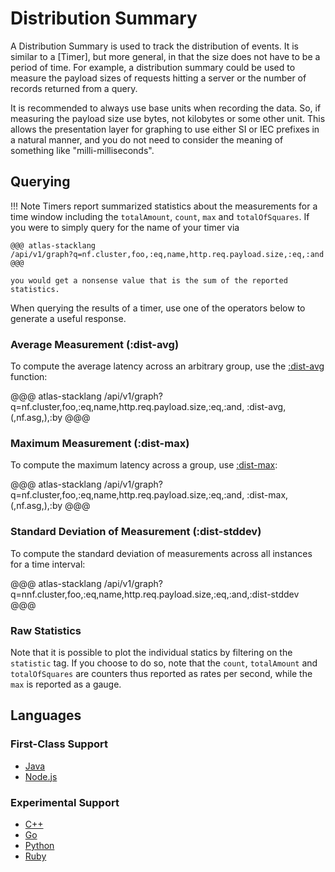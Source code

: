 # Distribution Summary

A Distribution Summary is used to track the distribution of events. It is similar to a [Timer], but
more general, in that the size does not have to be a period of time. For example, a distribution
summary could be used to measure the payload sizes of requests hitting a server or the number of
records returned from a query.

It is recommended to always use base units when recording the data. So, if measuring the payload
size use bytes, not kilobytes or some other unit. This allows the presentation layer for graphing
to use either SI or IEC prefixes in a natural manner, and you do not need to consider the meaning
of something like "milli-milliseconds".

## Querying

!!! Note
    Timers report summarized statistics about the measurements for a time window
    including the `totalAmount`, `count`, `max` and `totalOfSquares`. If you were to simply query for
    the name of your timer via

    @@@ atlas-stacklang
    /api/v1/graph?q=nf.cluster,foo,:eq,name,http.req.payload.size,:eq,:and
    @@@

    you would get a nonsense value that is the sum of the reported statistics.

When querying the results of a timer, use one of the operators below to generate a useful
response.

### Average Measurement (:dist-avg)

To compute the average latency across an arbitrary group, use the [:dist-avg] function:

@@@ atlas-stacklang
/api/v1/graph?q=nf.cluster,foo,:eq,name,http.req.payload.size,:eq,:and,
:dist-avg,(,nf.asg,),:by
@@@

[:dist-avg]: ../../../asl/ref/dist-avg.md

### Maximum Measurement (:dist-max)

To compute the maximum latency across a group, use [:dist-max]:

@@@ atlas-stacklang
/api/v1/graph?q=nf.cluster,foo,:eq,name,http.req.payload.size,:eq,:and,
:dist-max,(,nf.asg,),:by
@@@

[:dist-max]: ../../../asl/ref/dist-max.md

### Standard Deviation of Measurement (:dist-stddev)

To compute the standard deviation of measurements across all instances for a time interval:

@@@ atlas-stacklang
/api/v1/graph?q=nnf.cluster,foo,:eq,name,http.req.payload.size,:eq,:and,:dist-stddev
@@@

[:dist-stddev]: ../../../asl/ref/dist-stddev.md

### Raw Statistics

Note that it is possible to plot the individual statics by filtering on the `statistic` tag.
If you choose to do so, note that the `count`, `totalAmount` and `totalOfSquares` are counters
thus reported as rates per second, while the `max` is reported as a gauge.

## Languages

### First-Class Support

* [Java](../../lang/java/meters/dist-summary.md)
* [Node.js](../../lang/nodejs/meters/dist-summary.md)

### Experimental Support

* [C++](../../lang/cpp/meters/dist-summary.md)
* [Go](../../lang/go/meters/dist-summary.md)
* [Python](../../lang/py/meters/dist-summary.md)
* [Ruby](../../lang/rb/meters/dist-summary.md)
